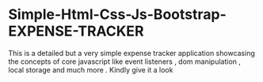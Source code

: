 # Simple-Html-Css-Js-Bootstrap-EXPENSE-TRACKER
This is a detailed but a very simple expense tracker application showcasing the concepts of core javascript like event listeners , dom manipulation , local storage and much more . Kindly give it a look 
